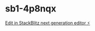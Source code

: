 # sb1-4p8nqx

[Edit in StackBlitz next generation editor ⚡️](https://stackblitz.com/~/github.com/ldmdldm/sb1-4p8nqx)